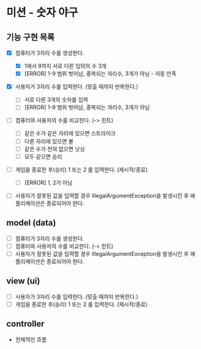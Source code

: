 # 미션 - 숫자 야구

## 기능 구현 목록
- [x] 컴퓨터가 3자리 수를 생성한다.
    - [x]  1에서 9까지 서로 다른 임의의 수 3개
    - [x] [ERROR] 1-9 범위 벗어남, 중복되는 자리수, 3개가 아님 - 자동 만족
- [x] 사용자가 3자리 수를 입력한다. (맞출 때까지 반복한다.)
    - [ ] 서로 다른 3개의 숫자를 입력
    - [ ] [ERROR] 1-9 범위 벗어남, 중복되는 자리수, 3개가 아님
- [ ] 컴퓨터와 사용자의 수를 비교한다. (-> 힌트)
    - [ ] 같은 수가 같은 자리에 있으면 스트라이크
    - [ ] 다른 자리에 있으면 볼
    - [ ] 같은 수가 전혀 없으면 낫싱
    - [ ] 모두 같으면 승리
- [ ] 게임을 종료한 후(승리) 1 또는 2 를 입력한다. (재시작/종료)
    - [ ] [ERROR] 1, 2가 아님
- [ ] 사용자가 잘못된 값을 입력할 경우 IllegalArgumentException을 발생시킨 후 애플리케이션은 종료되어야 한다.


## model (data)
- [ ] 컴퓨터가 3자리 수를 생성한다.
- [ ] 컴퓨터와 사용자의 수를 비교한다. (-> 힌트)
- [ ] 사용자가 잘못된 값을 입력할 경우 IllegalArgumentException을 발생시킨 후 애플리케이션은 종료되어야 한다.

## view (ui)
- [ ] 사용자가 3자리 수를 입력한다. (맞출 때까지 반복한다.)
- [ ] 게임을 종료한 후(승리) 1 또는 2 를 입력한다. (재시작/종료)

## controller
- 전체적인 흐름
